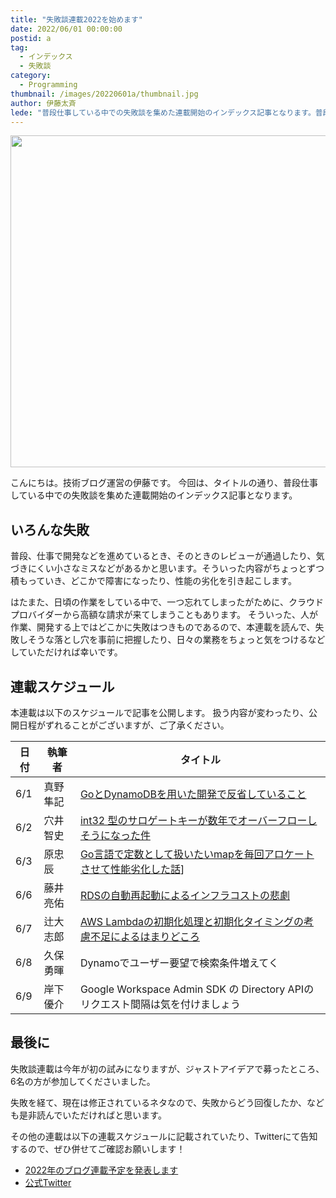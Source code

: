```yaml
---
title: "失敗談連載2022を始めます"
date: 2022/06/01 00:00:00
postid: a
tag:
  - インデックス
  - 失敗談
category:
  - Programming
thumbnail: /images/20220601a/thumbnail.jpg
author: 伊藤太斉
lede: "普段仕事している中での失敗談を集めた連載開始のインデックス記事となります。普段、仕事で開発などを進めているとき、そのときのレビューが通過したり、気づきにくい小さなミスなどがあるかと思います。そういった内容がちょっとずつ積もっていき、どこかで障害になったり、性能の劣化を引き起こします。はたまた..."
---
```


<img src="/images/20220601a/the-eleventh-hour-g4dea65fba_1280.jpg" alt="" width="800" height="531">

こんにちは。技術ブログ運営の伊藤です。
今回は、タイトルの通り、普段仕事している中での失敗談を集めた連載開始のインデックス記事となります。

## いろんな失敗
普段、仕事で開発などを進めているとき、そのときのレビューが通過したり、気づきにくい小さなミスなどがあるかと思います。そういった内容がちょっとずつ積もっていき、どこかで障害になったり、性能の劣化を引き起こします。

はたまた、日頃の作業をしている中で、一つ忘れてしまったがために、クラウドプロバイダーから高額な請求が来てしまうこともあります。
そういった、人が作業、開発する上ではどこかに失敗はつきものであるので、本連載を読んで、失敗しそうな落とし穴を事前に把握したり、日々の業務をちょっと気をつけるなどしていただければ幸いです。

## 連載スケジュール
本連載は以下のスケジュールで記事を公開します。
扱う内容が変わったり、公開日程がずれることがございますが、ご了承ください。

| 日付 | 執筆者 | タイトル |
| ---- | ------ | -------|
| 6/1 | 真野隼記 | [GoとDynamoDBを用いた開発で反省していること](/articles/20220601b/) |
| 6/2 | 穴井智史 | [int32 型のサロゲートキーが数年でオーバーフローしそうになった件](/articles/20220602a/) |
| 6/3 | 原忠辰   | [Go言語で定数として扱いたいmapを毎回アロケートさせて性能劣化した話](/articles/20220603a/)] |
| 6/6 | 藤井亮佑 | [RDSの自動再起動によるインフラコストの悲劇](/articles/20220606a/) |
| 6/7 | 辻大志郎 | [AWS Lambdaの初期化処理と初期化タイミングの考慮不足によるはまりどころ](/articles/20220607a/) |
| 6/8 | 久保勇暉 | Dynamoでユーザー要望で検索条件増えてく |
| 6/9 | 岸下優介 | Google Workspace Admin SDK の Directory APIのリクエスト間隔は気を付けましょう |

## 最後に

失敗談連載は今年が初の試みになりますが、ジャストアイデアで募ったところ、6名の方が参加してくださいました。

失敗を経て、現在は修正されているネタなので、失敗からどう回復したか、なども是非読んでいただければと思います。

その他の連載は以下の連載スケジュールに記載されていたり、Twitterにて告知するので、ぜひ併せてご確認お願いします！

* [2022年のブログ連載予定を発表します](/articles/20220117a)
* [公式Twitter](https://twitter.com/future_techblog)

